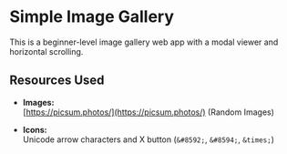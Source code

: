 # Simple Image Gallery

This is a beginner-level image gallery web app with a modal viewer and horizontal scrolling.

## Resources Used

- **Images:**  
  [https://picsum.photos/](https://picsum.photos/) (Random Images)

- **Icons:**  
  Unicode arrow characters and X button (`&#8592;`, `&#8594;`, `&times;`)